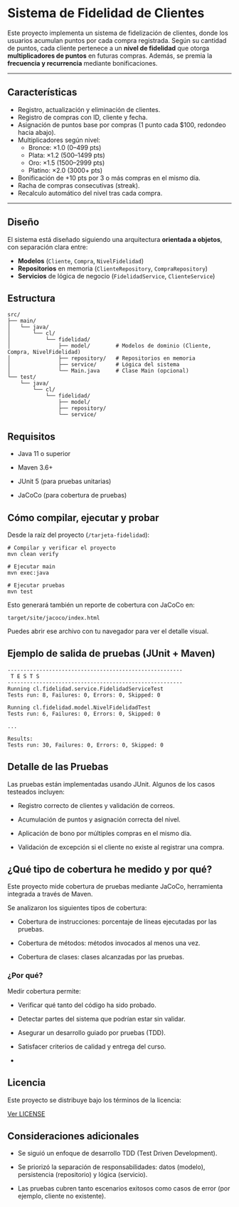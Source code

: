 # Sistema de Fidelidad de Clientes

Este proyecto implementa un sistema de fidelización de clientes, donde los usuarios acumulan puntos por cada compra registrada. Según su cantidad de puntos, cada cliente pertenece a un **nivel de fidelidad** que otorga **multiplicadores de puntos** en futuras compras. Además, se premia la **frecuencia y recurrencia** mediante bonificaciones.

---

## Características

- Registro, actualización y eliminación de clientes.
- Registro de compras con ID, cliente y fecha.
- Asignación de puntos base por compras (1 punto cada $100, redondeo hacia abajo).
- Multiplicadores según nivel:
  - Bronce: ×1.0 (0–499 pts)
  - Plata: ×1.2 (500–1499 pts)
  - Oro: ×1.5 (1500–2999 pts)
  - Platino: ×2.0 (3000+ pts)
- Bonificación de +10 pts por 3 o más compras en el mismo día.
- Racha de compras consecutivas (streak).
- Recalculo automático del nivel tras cada compra.

---

## Diseño

El sistema está diseñado siguiendo una arquitectura **orientada a objetos**, con separación clara entre:

- **Modelos** (`Cliente`, `Compra`, `NivelFidelidad`)
- **Repositorios** en memoria (`ClienteRepository`, `CompraRepository`)
- **Servicios** de lógica de negocio (`FidelidadService`, `ClienteService`)

## Estructura
```
src/
├── main/
│   └── java/
│       └── cl/
│           └── fidelidad/
│               ├── model/        # Modelos de dominio (Cliente, Compra, NivelFidelidad)
│               ├── repository/   # Repositorios en memoria
│               ├── service/      # Lógica del sistema
│               └── Main.java     # Clase Main (opcional)
└── test/
    └── java/
        └── cl/
            └── fidelidad/
                ├── model/
                ├── repository/
                └── service/
```

## Requisitos

- Java 11 o superior

- Maven 3.6+

- JUnit 5 (para pruebas unitarias)

- JaCoCo (para cobertura de pruebas)

## Cómo compilar, ejecutar y probar

Desde la raíz del proyecto (`/tarjeta-fidelidad`):

```
# Compilar y verificar el proyecto
mvn clean verify

# Ejecutar main
mvn exec:java

# Ejecutar pruebas
mvn test
```

Esto generará también un reporte de cobertura con JaCoCo en:

```
target/site/jacoco/index.html

```
Puedes abrir ese archivo con tu navegador para ver el detalle visual.

## Ejemplo de salida de pruebas (JUnit + Maven)

```
-------------------------------------------------------
 T E S T S
-------------------------------------------------------
Running cl.fidelidad.service.FidelidadServiceTest
Tests run: 8, Failures: 0, Errors: 0, Skipped: 0

Running cl.fidelidad.model.NivelFidelidadTest
Tests run: 6, Failures: 0, Errors: 0, Skipped: 0

...

Results:
Tests run: 30, Failures: 0, Errors: 0, Skipped: 0

```

## Detalle de las Pruebas
Las pruebas están implementadas usando JUnit. Algunos de los casos testeados incluyen:

- Registro correcto de clientes y validación de correos.

- Acumulación de puntos y asignación correcta del nivel.

- Aplicación de bono por múltiples compras en el mismo día.

- Validación de excepción si el cliente no existe al registrar una compra.

## ¿Qué tipo de cobertura he medido y por qué?

Este proyecto mide cobertura de pruebas mediante JaCoCo, herramienta integrada a través de Maven.

Se analizaron los siguientes tipos de cobertura:

- Cobertura de instrucciones: porcentaje de líneas ejecutadas por las pruebas.

- Cobertura de métodos: métodos invocados al menos una vez.

- Cobertura de clases: clases alcanzadas por las pruebas.

### ¿Por qué?

Medir cobertura permite:

- Verificar qué tanto del código ha sido probado.

- Detectar partes del sistema que podrían estar sin validar.

- Asegurar un desarrollo guiado por pruebas (TDD).

- Satisfacer criterios de calidad y entrega del curso.
- 
## Licencia
Este proyecto se distribuye bajo los términos de la licencia:

[Ver LICENSE](https://github.com/Pruebas-de-Software-INF331/Tarea3/blob/master/LICENSE.txt)

## Consideraciones adicionales

- Se siguió un enfoque de desarrollo TDD (Test Driven Development).

- Se priorizó la separación de responsabilidades: datos (modelo), persistencia (repositorio) y lógica (servicio).

- Las pruebas cubren tanto escenarios exitosos como casos de error (por ejemplo, cliente no existente).
